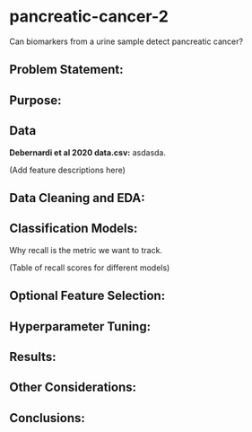 # pancreatic-cancer-2
Can biomarkers from a urine  sample detect pancreatic cancer?

## Problem Statement:


## Purpose:


## Data
**Debernardi et al 2020 data.csv:** asdasda.

(Add feature descriptions here)


## Data Cleaning and EDA: 


## Classification Models:

Why recall is the metric we want to track. 

(Table of recall scores for different models)

## Optional Feature Selection:


## Hyperparameter Tuning:


## Results:


## Other Considerations:


## Conclusions:
